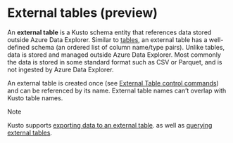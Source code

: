 
# External tables (preview)

An **external table** is a Kusto schema entity that references data stored outside Azure Data Explorer.
Similar to [tables](tables.md), an external table has a well-defined schema (an ordered list of column name/type pairs). Unlike tables, data is stored and managed outside Azure Data Explorer. Most commonly the data is stored in some standard format such as CSV or Parquet, and is not ingested by Azure Data Explorer.

An external table is created once (see [External Table control commands](../../management/externaltables.md))
and can be referenced by its name. External table names can’t overlap with Kusto table names.

> [!NOTE]
> Kusto supports [exporting data to an external table](../../management/data-export/export-data-to-an-external-table.md).
> as well as [querying external tables](https://docs.microsoft.com/en-us/azure/data-explorer/data-lake-query-data).
